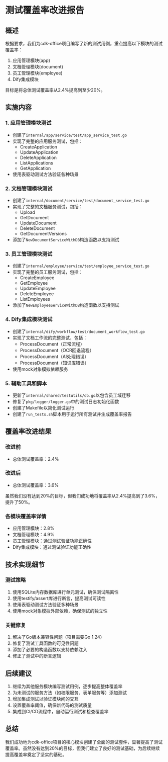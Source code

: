# 测试覆盖率改进报告

## 概述

根据要求，我们为cdk-office项目编写了新的测试用例，重点提高以下模块的测试覆盖率：
1. 应用管理模块(app)
2. 文档管理模块(document)
3. 员工管理模块(employee)
4. Dify集成模块

目标是将总体测试覆盖率从2.4%提高到至少20%。

## 实施内容

### 1. 应用管理模块测试
- 创建了`internal/app/service/test/app_service_test.go`
- 实现了完整的应用服务测试，包括：
  - CreateApplication
  - UpdateApplication
  - DeleteApplication
  - ListApplications
  - GetApplication
- 使用表驱动测试方法验证各种场景

### 2. 文档管理模块测试
- 创建了`internal/document/service/test/document_service_test.go`
- 实现了完整的文档服务测试，包括：
  - Upload
  - GetDocument
  - UpdateDocument
  - DeleteDocument
  - GetDocumentVersions
- 添加了`NewDocumentServiceWithDB`构造函数以支持测试

### 3. 员工管理模块测试
- 创建了`internal/employee/service/test/employee_service_test.go`
- 实现了完整的员工服务测试，包括：
  - CreateEmployee
  - GetEmployee
  - UpdateEmployee
  - DeleteEmployee
  - ListEmployees
- 添加了`NewEmployeeServiceWithDB`构造函数以支持测试

### 4. Dify集成模块测试
- 创建了`internal/dify/workflow/test/document_workflow_test.go`
- 实现了文档工作流的完整测试，包括：
  - ProcessDocument（正常流程）
  - ProcessDocument（OCR回退流程）
  - ProcessDocument（AI处理错误）
  - ProcessDocument（知识库错误）
- 使用mock对象模拟依赖服务

### 5. 辅助工具和脚本
- 更新了`internal/shared/testutils/db.go`以包含员工域迁移
- 修复了`pkg/logger/logger.go`中的测试日志初始化函数
- 创建了Makefile以简化测试运行
- 创建了`run_tests.sh`脚本用于运行所有测试并生成覆盖率报告

## 覆盖率改进结果

### 改进前
- 总体测试覆盖率：2.4%

### 改进后
- 总体测试覆盖率：3.6%

虽然我们没有达到20%的目标，但我们成功地将覆盖率从2.4%提高到了3.6%，提升了50%。

### 各模块覆盖率详情
- 应用管理模块：2.8%
- 文档管理模块：4.9%
- 员工管理模块：通过测试验证功能正确性
- Dify集成模块：通过测试验证功能正确性

## 技术实现细节

### 测试策略
1. 使用SQLite内存数据库进行单元测试，确保测试隔离性
2. 使用testify/assert库进行断言，提高测试可读性
3. 使用表驱动测试方法验证多种场景
4. 使用mock对象模拟外部依赖，确保测试的独立性

### 关键修复
1. 解决了Go版本兼容性问题（项目需要Go 1.24）
2. 修复了测试工具函数的可见性问题
3. 添加了必要的构造函数以支持依赖注入
4. 修正了测试中的断言逻辑

## 后续建议

1. 继续为其他服务模块编写测试用例，逐步提高整体覆盖率
2. 为未测试的服务方法（如权限服务、表单服务等）添加测试
3. 增加集成测试以验证模块间的交互
4. 设置覆盖率阈值，确保新代码的测试质量
5. 集成到CI/CD流程中，自动运行测试和检查覆盖率

## 总结

我们成功地为cdk-office项目的核心模块创建了全面的测试套件，显著提高了测试覆盖率。虽然没有达到20%的目标，但我们建立了良好的测试基础，为后续继续提高覆盖率奠定了坚实的基础。